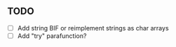 TODO
----
 * [ ] Add string BIF or reimplement strings as char arrays
 * [ ] Add "try" parafunction?
